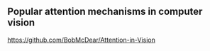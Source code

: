 ## Popular attention mechanisms in computer vision ##
https://github.com/BobMcDear/Attention-in-Vision

